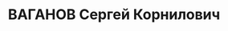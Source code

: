 ---
title: ВАГАНОВ Сергей Корнилович
description: "Род. в 1896, Свердловская обл., Ленинский р-н, д. Шилово, русский. Проживал:\
  \ Челябинская обл., г. Магнитогорск. Трест \"Миассзолото\", нач.финсектора \n  Арестован\
  \ 17.08.1937. Приговор: 29.12.1937 – ВМН. Расстрелян 29.12.1937"
---